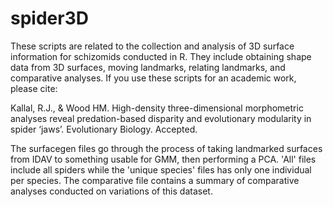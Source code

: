 # spider3D

These scripts are related to the collection and analysis of 3D surface information for schizomids conducted in R. They include obtaining shape data from 3D surfaces, moving landmarks, relating landmarks, and comparative analyses.
If you use these scripts for an academic work, please cite:

Kallal, R.J., & Wood HM. High-density three-dimensional morphometric analyses reveal predation-based disparity and evolutionary modularity in spider ‘jaws’. Evolutionary Biology. Accepted.

The surfacegen files go through the process of taking landmarked surfaces from IDAV to something usable for GMM, then performing a PCA. 'All' files include all spiders while the 'unique species' files has only one individual per species. The comparative file contains a summary of comparative analyses conducted on variations of this dataset.


